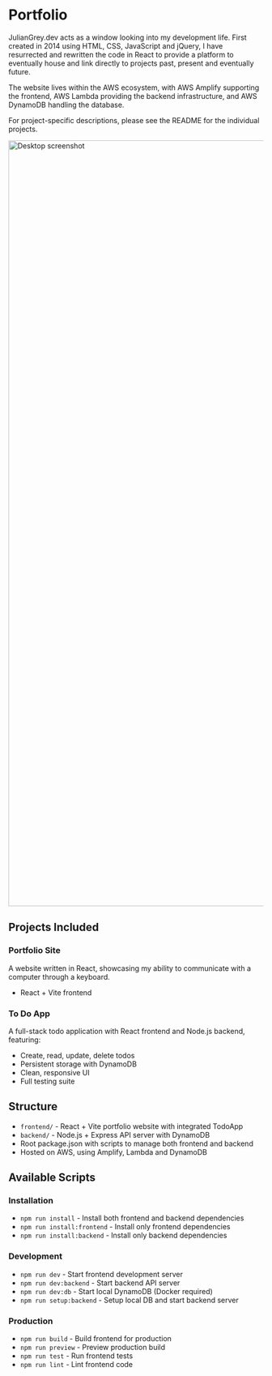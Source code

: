 # Portfolio

JulianGrey.dev acts as a window looking into my development life. First created in 2014 using HTML, CSS, JavaScript and jQuery, I have resurrected and rewritten the code in React to provide a platform to eventually house and link directly to projects past, present and eventually future.

The website lives within the AWS ecosystem, with AWS Amplify supporting the frontend, AWS Lambda providing the backend infrastructure, and AWS DynamoDB handling the database.

For project-specific descriptions, please see the README for the individual projects.


<img width="1512" alt="Desktop screenshot" src="https://github.com/user-attachments/assets/eaa46505-72b8-44e0-9e4c-ddeec1ccdd32" />

## Projects Included

### Portfolio Site

A website written in React, showcasing my ability to communicate with a computer through a keyboard.
- React + Vite frontend

### To Do App

A full-stack todo application with React frontend and Node.js backend, featuring:
- Create, read, update, delete todos
- Persistent storage with DynamoDB
- Clean, responsive UI
- Full testing suite


## Structure

- `frontend/` - React + Vite portfolio website with integrated TodoApp
- `backend/` - Node.js + Express API server with DynamoDB
- Root package.json with scripts to manage both frontend and backend
- Hosted on AWS, using Amplify, Lambda and DynamoDB


## Available Scripts

### Installation
- `npm run install` - Install both frontend and backend dependencies
- `npm run install:frontend` - Install only frontend dependencies  
- `npm run install:backend` - Install only backend dependencies

### Development
- `npm run dev` - Start frontend development server
- `npm run dev:backend` - Start backend API server
- `npm run dev:db` - Start local DynamoDB (Docker required)
- `npm run setup:backend` - Setup local DB and start backend server

### Production
- `npm run build` - Build frontend for production
- `npm run preview` - Preview production build
- `npm run test` - Run frontend tests
- `npm run lint` - Lint frontend code
